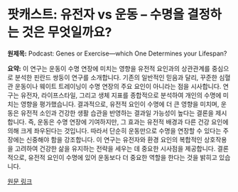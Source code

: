 # 팟캐스트: 유전자 vs 운동 – 수명을 결정하는 것은 무엇일까요?

**원제목:** Podcast: Genes or Exercise—which One Determines your Lifespan?

**요약:** 이 연구는 운동이 수명 연장에 미치는 영향을 유전적 요인과의 상관관계를 중심으로 분석한 핀란드 쌍둥이 연구를 소개합니다. 기존의 일반적인 믿음과 달리, 꾸준한 심혈관 운동이나 웨이트 트레이닝이 수명 연장의 주요 요인이 아니라는 점을 시사합니다. 연구는 유전자, 라이프스타일, 그리고 생체 지표를 종합적으로 분석하여 개인의 수명에 미치는 영향을 평가했습니다.  결과적으로, 유전적 요인이 수명에 더 큰 영향을 미치며, 운동은 유전적 소인과 건강한 생활 습관을 반영하는 결과일 가능성이 높다는 결론을 제시합니다.  즉, 운동은 수명 연장에 기여하지만, 그 효과는 유전적 배경과 다른 건강 요인에 의해 크게 좌우된다는 것입니다.  따라서 단순히 운동만으로 수명을 연장할 수 있다는 주장에는 신중해야 함을 강조합니다.  이 연구는 유전자와 환경 요인의 복합적인 상호작용을 고려하여 건강한 삶을 유지하는 전략을 세우는 데 중요한 시사점을 제공합니다.  결론적으로, 유전적 요인이 수명에 있어 운동보다 더 중요한 역할을 한다는 것을 밝히고 있습니다.

[원문 링크](https://www.acsh.org/news/2025/07/21/podcast-genes-or-exercise-which-one-determines-your-lifespan-49622)
